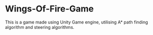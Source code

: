 # Wings-Of-Fire-Game
This is a game made using Unity Game engine, utilising A* path finding algorithm and steering algorithms.
